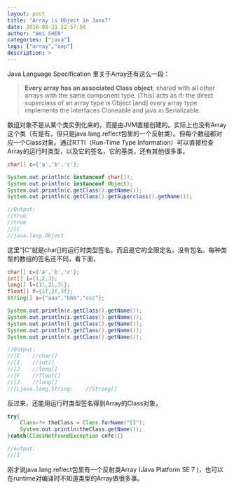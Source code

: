 ```yaml
---
layout: post
title: "Array is Object in Java?"
date: 2016-08-21 22:57:58
author: "Wei SHEN"
categories: ["java"]
tags: ["array","oop"]
description: >
---
```


Java Language Specification 里关于Array还有这么一段：
> **Every array has an associated Class object**, shared with all other arrays with the same component type. [This] acts as if: the direct superclass of an array type is Object [and] every array type implements the interfaces Cloneable and java.io.Serializable.

数组对象不是从某个类实例化来的，而是由JVM直接创建的。实际上也没有Array这个类（有是有，但只是java.lang.reflect包里的一个反射类）。但每个数组都对应一个Class对象。通过RTTI（Run-Time Type Information）可以直接检查Array的运行时类型，以及它的签名，它的基类，还有其他很多事。
```java
char[] c={'a','b','c'};

System.out.println(c instanceof char[]);
System.out.println(c instanceof Object);
System.out.println(c.getClass().getName());
System.out.println(c.getClass().getSuperclass().getName());

//Output:
//true
//true
//[C
//java.lang.Object
```

这里“[C”就是char[]的运行时类型签名。而且是它的全限定名，没有包名。每种类型的数组的签名还不同，看下面，
```java
char[] c={'a','b','c'};
int[] i={1,2,3};
long[] l={1l,2l,3l};
float[] f={1f,2f,3f};
String[] s={"aaa","bbb","ccc"};

System.out.println(c.getClass().getName());
System.out.println(i.getClass().getName());
System.out.println(l.getClass().getName());
System.out.println(f.getClass().getName());
System.out.println(s.getClass().getName());

//Output:
//[C    //char[]
//[I    //int[]
//[J    //long[]
//[F    //float[]
//[J    //long[]
//[Ljava.lang.String;    //String[]
```

反过来，还能用运行时类型签名得到Array的Class对象，
```java
try{
    Class<?> theClass = Class.forName("[I");
    System.out.println(theClass.getName());
}catch(ClassNotFoundException cnfe){}

//output:
//[I
```

刚才说java.lang.reflect包里有一个反射类Array (Java Platform SE 7 )，也可以在runtime对编译时不知道类型的Array做很多事。
